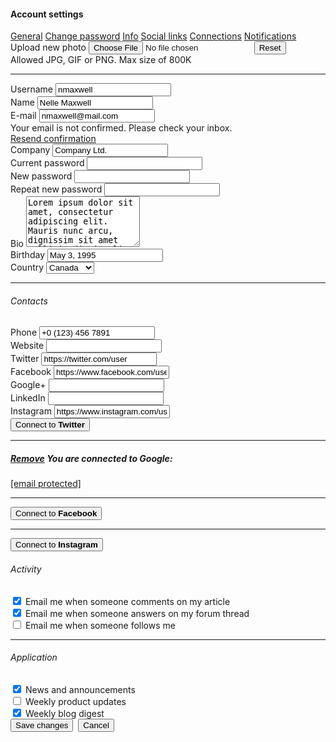 <!DOCTYPE html>
<html lang="en">

<head>
    <meta charset="UTF-8">
    <meta name="viewport" content="width=device-width, initial-scale=1.0">
    <title>CodingDung | Profile Template</title>
    <link rel="stylesheet" href="ttite.css">
<link href="https://cdn.jsdelivr.net/npm/bootstrap@4.5.0/dist/css/bootstrap.min.css" rel="stylesheet">
</head>

<body>
    <div class="container light-style flex-grow-1 container-p-y">
        <h4 class="font-weight-bold py-3 mb-4">
            Account settings
        </h4>
        <div class="card overflow-hidden">
            <div class="row no-gutters row-bordered row-border-light">
                <div class="col-md-3 pt-0">
                    <div class="list-group list-group-flush account-settings-links">
                        <a class="list-group-item list-group-item-action active" data-toggle="list"
                            href="#account-general">General</a>
                        <a class="list-group-item list-group-item-action" data-toggle="list"
                            href="#account-change-password">Change password</a>
                        <a class="list-group-item list-group-item-action" data-toggle="list"
                            href="#account-info">Info</a>
                        <a class="list-group-item list-group-item-action" data-toggle="list"
                            href="#account-social-links">Social links</a>
                        <a class="list-group-item list-group-item-action" data-toggle="list"
                            href="#account-connections">Connections</a>
                        <a class="list-group-item list-group-item-action" data-toggle="list"
                            href="#account-notifications">Notifications</a>
                    </div>
                </div>
                <div class="col-md-9">
                    <div class="tab-content">
                        <div class="tab-pane fade active show" id="account-general">
                            <div class="card-body media align-items-center">
                                <img src="bro.jpg" alt
                                    class="d-block ui-w-80">
                                <div class="media-body ml-4">
                                    <label class="btn btn-outline-primary">
                                        Upload new photo
                                        <input type="file" class="account-settings-fileinput">
                                    </label> &nbsp;
                                    <button type="button" class="btn btn-default md-btn-flat">Reset</button>
                                    <div class="text-light small mt-1">Allowed JPG, GIF or PNG. Max size of 800K</div>
                                </div>
                            </div>
                            <hr class="border-light m-0">
                            <div class="card-body">
                                <div class="form-group">
                                    <label class="form-label">Username</label>
                                    <input type="text" class="form-control mb-1" value="nmaxwell">
                                </div>
                                <div class="form-group">
                                    <label class="form-label">Name</label>
                                    <input type="text" class="form-control" value="Nelle Maxwell">
                                </div>
                                <div class="form-group">
                                    <label class="form-label">E-mail</label>
                                    <input type="text" class="form-control mb-1" value="nmaxwell@mail.com">
                                    <div class="alert alert-warning mt-3">
                                        Your email is not confirmed. Please check your inbox.<br>
                                        <a href="javascript:void(0)">Resend confirmation</a>
                                    </div>
                                </div>
                                <div class="form-group">
                                    <label class="form-label">Company</label>
                                    <input type="text" class="form-control" value="Company Ltd.">
                                </div>
                            </div>
                        </div>
                        <div class="tab-pane fade" id="account-change-password">
                            <div class="card-body pb-2">
                                <div class="form-group">
                                    <label class="form-label">Current password</label>
                                    <input type="password" class="form-control">
                                </div>
                                <div class="form-group">
                                    <label class="form-label">New password</label>
                                    <input type="password" class="form-control">
                                </div>
                                <div class="form-group">
                                    <label class="form-label">Repeat new password</label>
                                    <input type="password" class="form-control">
                                </div>
                            </div>
                        </div>
                        <div class="tab-pane fade" id="account-info">
                            <div class="card-body pb-2">
                                <div class="form-group">
                                    <label class="form-label">Bio</label>
                                    <textarea class="form-control"
                                        rows="5">Lorem ipsum dolor sit amet, consectetur adipiscing elit. Mauris nunc arcu, dignissim sit amet sollicitudin iaculis, vehicula id urna. Sed luctus urna nunc. Donec fermentum, magna sit amet rutrum pretium, turpis dolor molestie diam, ut lacinia diam risus eleifend sapien. Curabitur ac nibh nulla. Maecenas nec augue placerat, viverra tellus non, pulvinar risus.</textarea>
                                </div>
                                <div class="form-group">
                                    <label class="form-label">Birthday</label>
                                    <input type="text" class="form-control" value="May 3, 1995">
                                </div>
                                <div class="form-group">
                                    <label class="form-label">Country</label>
                                    <select class="custom-select">
                                        <option>USA</option>
                                        <option selected>Canada</option>
                                        <option>UK</option>
                                        <option>Germany</option>
                                        <option>France</option>
                                    </select>
                                </div>
                            </div>
                            <hr class="border-light m-0">
                            <div class="card-body pb-2">
                                <h6 class="mb-4">Contacts</h6>
                                <div class="form-group">
                                    <label class="form-label">Phone</label>
                                    <input type="text" class="form-control" value="+0 (123) 456 7891">
                                </div>
                                <div class="form-group">
                                    <label class="form-label">Website</label>
                                    <input type="text" class="form-control" value>
                                </div>
                            </div>
                        </div>
                        <div class="tab-pane fade" id="account-social-links">
                            <div class="card-body pb-2">
                                <div class="form-group">
                                    <label class="form-label">Twitter</label>
                                    <input type="text" class="form-control" value="https://twitter.com/user">
                                </div>
                                <div class="form-group">
                                    <label class="form-label">Facebook</label>
                                    <input type="text" class="form-control" value="https://www.facebook.com/user">
                                </div>
                                <div class="form-group">
                                    <label class="form-label">Google+</label>
                                    <input type="text" class="form-control" value>
                                </div>
                                <div class="form-group">
                                    <label class="form-label">LinkedIn</label>
                                    <input type="text" class="form-control" value>
                                </div>
                                <div class="form-group">
                                    <label class="form-label">Instagram</label>
                                    <input type="text" class="form-control" value="https://www.instagram.com/user">
                                </div>
                            </div>
                        </div>
                        <div class="tab-pane fade" id="account-connections">
                            <div class="card-body">
                                <button type="button" class="btn btn-twitter">Connect to
                                    <strong>Twitter</strong></button>
                            </div>
                            <hr class="border-light m-0">
                            <div class="card-body">
                                <h5 class="mb-2">
                                    <a href="javascript:void(0)" class="float-right text-muted text-tiny"><i
                                            class="ion ion-md-close"></i> Remove</a>
                                    <i class="ion ion-logo-google text-google"></i>
                                    You are connected to Google:
                                </h5>
                                <a href="/cdn-cgi/l/email-protection" class="__cf_email__"
                                    data-cfemail="f9979498818e9c9595b994989095d79a9694">[email&#160;protected]</a>
                            </div>
                            <hr class="border-light m-0">
                            <div class="card-body">
                                <button type="button" class="btn btn-facebook">Connect to
                                    <strong>Facebook</strong></button>
                            </div>
                            <hr class="border-light m-0">
                            <div class="card-body">
                                <button type="button" class="btn btn-instagram">Connect to
                                    <strong>Instagram</strong></button>
                            </div>
                        </div>
                        <div class="tab-pane fade" id="account-notifications">
                            <div class="card-body pb-2">
                                <h6 class="mb-4">Activity</h6>
                                <div class="form-group">
                                    <label class="switcher">
                                        <input type="checkbox" class="switcher-input" checked>
                                        <span class="switcher-indicator">
                                            <span class="switcher-yes"></span>
                                            <span class="switcher-no"></span>
                                        </span>
                                        <span class="switcher-label">Email me when someone comments on my article</span>
                                    </label>
                                </div>
                                <div class="form-group">
                                    <label class="switcher">
                                        <input type="checkbox" class="switcher-input" checked>
                                        <span class="switcher-indicator">
                                            <span class="switcher-yes"></span>
                                            <span class="switcher-no"></span>
                                        </span>
                                        <span class="switcher-label">Email me when someone answers on my forum
                                            thread</span>
                                    </label>
                                </div>
                                <div class="form-group">
                                    <label class="switcher">
                                        <input type="checkbox" class="switcher-input">
                                        <span class="switcher-indicator">
                                            <span class="switcher-yes"></span>
                                            <span class="switcher-no"></span>
                                        </span>
                                        <span class="switcher-label">Email me when someone follows me</span>
                                    </label>
                                </div>
                            </div>
                            <hr class="border-light m-0">
                            <div class="card-body pb-2">
                                <h6 class="mb-4">Application</h6>
                                <div class="form-group">
                                    <label class="switcher">
                                        <input type="checkbox" class="switcher-input" checked>
                                        <span class="switcher-indicator">
                                            <span class="switcher-yes"></span>
                                            <span class="switcher-no"></span>
                                        </span>
                                        <span class="switcher-label">News and announcements</span>
                                    </label>
                                </div>
                                <div class="form-group">
                                    <label class="switcher">
                                        <input type="checkbox" class="switcher-input">
                                        <span class="switcher-indicator">
                                            <span class="switcher-yes"></span>
                                            <span class="switcher-no"></span>
                                        </span>
                                        <span class="switcher-label">Weekly product updates</span>
                                    </label>
                                </div>
                                <div class="form-group">
                                    <label class="switcher">
                                        <input type="checkbox" class="switcher-input" checked>
                                        <span class="switcher-indicator">
                                            <span class="switcher-yes"></span>
                                            <span class="switcher-no"></span>
                                        </span>
                                        <span class="switcher-label">Weekly blog digest</span>
                                    </label>
                                </div>
                            </div>
                        </div>
                    </div>
                </div>
            </div>
        </div>
        <div class="text-right mt-3">
            <button type="button" class="btn btn-primary">Save changes</button>&nbsp;
            <button type="button" class="btn btn-default">Cancel</button>
        </div>
    </div>
    <script data-cfasync="false" src="/cdn-cgi/scripts/5c5dd728/cloudflare-static/email-decode.min.js"></script>
    <script src="https://code.jquery.com/jquery-1.10.2.min.js"></script>
    <script src="https://cdn.jsdelivr.net/npm/bootstrap@4.5.0/dist/js/bootstrap.bundle.min.js"></script>
    <script type="text/javascript">

    </script>
</body>

</html>
